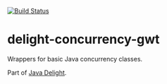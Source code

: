 [![Build Status](https://travis-ci.org/javadelight/delight-concurrency-gwt.svg)](https://travis-ci.org/javadelight/delight-concurrency-gwt)

delight-concurrency-gwt
===============

Wrappers for basic Java concurrency classes.

Part of [Java Delight](https://github.com/javadelight/delight-main#java-delight-suite).